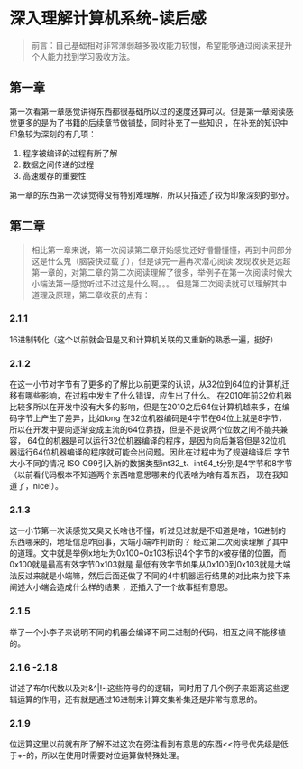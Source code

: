 # 深入理解计算机系统-读后感

> 前言：自己基础相对非常薄弱越多吸收能力较慢，希望能够通过阅读来提升个人能力找到学习吸收方法。

## 第一章

  第一次看第一章感觉讲得东西都很基础所以过的速度还算可以。但是第一章阅读感觉更多的是为了书籍的后续章节做铺垫，同时补充了一些知识
，在补充的知识中印象较为深刻的有几项：
1. 程序被编译的过程有所了解
2. 数据之间传递的过程
3. 高速缓存的重要性

第一章的东西第一次读觉得没有特别难理解，所以只描述了较为印象深刻的部分。



## 第二章

> 相比第一章来说，第一次阅读第二章开始感觉还好懵懵懂懂，再到中间部分这是什么鬼（脑袋快过载了），但是读完一遍再次潜心阅读
发现收获是远超第一章的，对第二章的第二次阅读理解了很多，举例子在第一次阅读时候大小端法第一感觉听过不过这是什么啊。。。
但是第二次阅读就可以理解其中道理及原理，第二章收获的点有：

### 2.1.1
  16进制转化（这个以前就会但是又和计算机关联的又重新的熟悉一遍，挺好）

### 2.1.2

  在这一小节对字节有了更多的了解比以前更深的认识，从32位到64位的计算机迁移有哪些影响，在过程中发生了什么错误，应生出了什么。
在2010年前32位机器比较多所以在开发中没有大多的影响，但是在2010之后64位计算机越来多，在编码字节上产生了差异，比如long
在32位机器编码是4字节在64位上就是8字节，所以在开发中要向逐渐变成主流的64位靠拢，但是不是说两个位数之间不能共兼容，
64位的机器是可以运行32位机器编译的程序，是因为向后兼容但是32位机器运行64位机器编译的程序就可能会出问题。因此在过程中为了规避编译后
字节大小不同的情况 ISO C99引入新的数据类型int32_t、int64_t分别是4字节和8字节（以前看代码根本不知道两个东西啥意思哪来的代表啥为啥有着东西，
现在我知道了，nice!）。

### 2.1.3
  这一小节第一次读感觉又臭又长啥也不懂，听过见过就是不知道是啥，16进制的东西哪来的，地址信息咋回事，大端小端咋判断的？
经过第二次阅读理解了其中的道理。文中就是举例x地址为0x100~0x103标识4个字节的x被存储的位置，而0x100就是最高有效字节0x103就是
最低有效字节如果从0x100到0x103就是大端法反过来就是小端嘛，然后后面还做了不同的4中机器运行结果的对比来为接下来阐述大小端会造成什么样的结果
，还插入了一个故事挺有意思。

### 2.1.5

  举了一个小李子来说明不同的机器会编译不同二进制的代码，相互之间不能移植的。

### 2.1.6 -2.1.8

  讲述了布尔代数以及对&^|!~这些符号的的逻辑，同时用了几个例子来距离这些逻辑运算的作用，还有就是通过16进制来计算交集补集还是非常有意思的。

### 2.1.9

  位运算这里以前就有所了解不过这次在旁注看到有意思的东西<<符号优先级是低于+-的，所以在使用时需要对位运算做特殊处理。